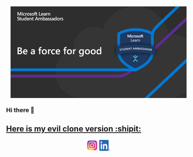 <p align="center"><img align="center" src="images/giphy-preview.gif"/></p>

### Hi there 👋

## [Here is my evil clone version :shipit:][clone]

<p align="center">
<a href="https://www.instagram.com/umc25/" target="blank"><img align="center" src="images/instagram-logo-png-2428.png"height="30" width="30" /></a>
<a href="https://www.linkedin.com/in/ufuk-mert-%C3%A7elik-7586a9167/" target="blank"><img align="center" src="images/LI-In-Bug.png"height="30" width="30" /></a>
</p>

[clone]:https://github.com/cloneumc
